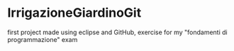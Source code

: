 # IrrigazioneGiardinoGit
first project made using eclipse and GitHub, exercise for my "fondamenti di programmazione" exam
